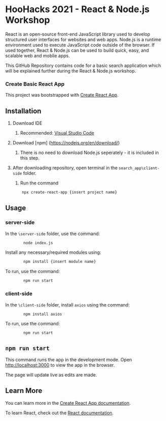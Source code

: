 # HooHacks 2021 - React & Node.js Workshop

React is an open-source front-end JavaScript library used to develop structured user interfaces for websites and web apps.  Node.js is a runtime environment used to execute JavaScript code outside of the browser.  If used together, React & Node.js can be used to build quick, easy, and scalable web and moblie apps.  

This GitHub Repository contains code for a basic search application which will be explained further during the React & Node.js workshop.


### Create Basic React App

This project was bootstrapped with [Create React App](https://github.com/facebook/create-react-app).

## Installation

1. Download IDE 
    1. Recommended: [Visual Studio Code](https://visualstudio.microsoft.com/)

2. Download [npm] (https://nodejs.org/en/download/)
    1. There is no need to download Node.js seperately - it is included in this step.

3. After downloading repository, open terminal in the ```search_app\client-side``` folder.
    1. Run the command 
    ```bash
        npx create-react-app {insert project name}
    ```

## Usage

### server-side

In the ```\server-side``` folder, use the command: 
```bash
        node index.js
```

Install any necessary/required modules using: 
```bash
        npm install {insert module name}
```

To run, use the command:
```bash
        npm run start
```

### client-side

In the ```\client-side``` folder, install ```axios``` using the command: 
```bash
        npm install axios
```

To run, use the command:
```bash
        npm run start
```


## `npm run start`

This command runs the app in the development mode. Open [http://localhost:3000](http://localhost:3000) to view the app in the browser.

The page will update live as edits are made.

## Learn More

You can learn more in the [Create React App documentation](https://facebook.github.io/create-react-app/docs/getting-started).

To learn React, check out the [React documentation](https://reactjs.org/).